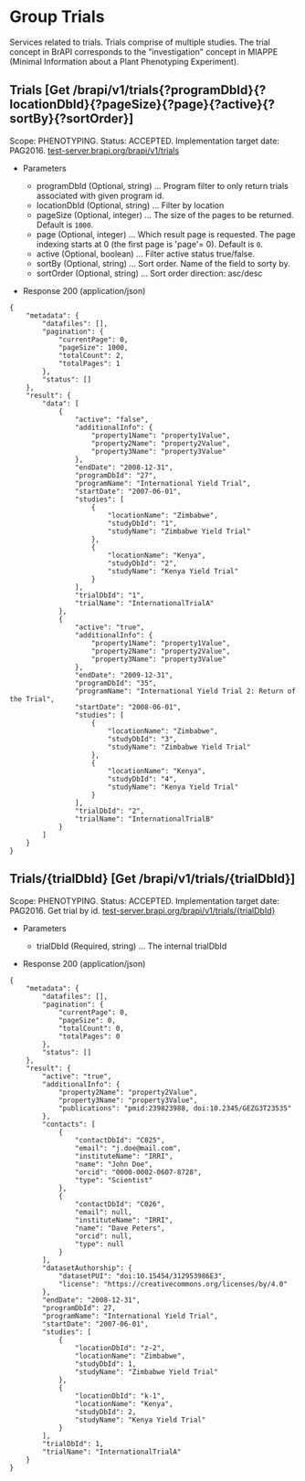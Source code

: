 
# Group Trials

Services related to trials. Trials comprise of multiple studies. The trial concept in BrAPI corresponds to the "investigation" concept in MIAPPE (Minimal Information about a Plant Phenotyping Experiment).




## Trials [Get /brapi/v1/trials{?programDbId}{?locationDbId}{?pageSize}{?page}{?active}{?sortBy}{?sortOrder}]

 Scope: PHENOTYPING. Status: ACCEPTED. Implementation target date: PAG2016.
<a href="https://test-server.brapi.org/brapi/v1/trials"> test-server.brapi.org/brapi/v1/trials</a> 

+ Parameters
    + programDbId (Optional, string) ... Program filter to only return trials associated with given program id.
    + locationDbId (Optional, string) ... Filter by location
    + pageSize (Optional, integer) ... The size of the pages to be returned. Default is `1000`.
    + page (Optional, integer) ... Which result page is requested. The page indexing starts at 0 (the first page is 'page'= 0). Default is `0`.
    + active (Optional, boolean) ... Filter active status true/false.
    + sortBy (Optional, string) ... Sort order. Name of the field to sorty by.
    + sortOrder (Optional, string) ... Sort order direction: asc/desc


+ Response 200 (application/json)
```
{
    "metadata": {
        "datafiles": [],
        "pagination": {
            "currentPage": 0,
            "pageSize": 1000,
            "totalCount": 2,
            "totalPages": 1
        },
        "status": []
    },
    "result": {
        "data": [
            {
                "active": "false",
                "additionalInfo": {
                    "property1Name": "property1Value",
                    "property2Name": "property2Value",
                    "property3Name": "property3Value"
                },
                "endDate": "2008-12-31",
                "programDbId": "27",
                "programName": "International Yield Trial",
                "startDate": "2007-06-01",
                "studies": [
                    {
                        "locationName": "Zimbabwe",
                        "studyDbId": "1",
                        "studyName": "Zimbabwe Yield Trial"
                    },
                    {
                        "locationName": "Kenya",
                        "studyDbId": "2",
                        "studyName": "Kenya Yield Trial"
                    }
                ],
                "trialDbId": "1",
                "trialName": "InternationalTrialA"
            },
            {
                "active": "true",
                "additionalInfo": {
                    "property1Name": "property1Value",
                    "property2Name": "property2Value",
                    "property3Name": "property3Value"
                },
                "endDate": "2009-12-31",
                "programDbId": "35",
                "programName": "International Yield Trial 2: Return of the Trial",
                "startDate": "2008-06-01",
                "studies": [
                    {
                        "locationName": "Zimbabwe",
                        "studyDbId": "3",
                        "studyName": "Zimbabwe Yield Trial"
                    },
                    {
                        "locationName": "Kenya",
                        "studyDbId": "4",
                        "studyName": "Kenya Yield Trial"
                    }
                ],
                "trialDbId": "2",
                "trialName": "InternationalTrialB"
            }
        ]
    }
}
```

## Trials/{trialDbId} [Get /brapi/v1/trials/{trialDbId}]

 Scope: PHENOTYPING. Status: ACCEPTED. Implementation target date: PAG2016.
Get trial by id.
<a href="https://test-server.brapi.org/brapi/v1/trials"> test-server.brapi.org/brapi/v1/trials/{trialDbId}</a> 

+ Parameters
    + trialDbId (Required, string) ... The internal trialDbId


+ Response 200 (application/json)
```
{
    "metadata": {
        "datafiles": [],
        "pagination": {
            "currentPage": 0,
            "pageSize": 0,
            "totalCount": 0,
            "totalPages": 0
        },
        "status": []
    },
    "result": {
        "active": "true",
        "additionalInfo": {
            "property2Name": "property2Value",
            "property3Name": "property3Value",
            "publications": "pmid:239823988, doi:10.2345/GEZG3T23535"
        },
        "contacts": [
            {
                "contactDbId": "C025",
                "email": "j.doe@mail.com",
                "instituteName": "IRRI",
                "name": "John Doe",
                "orcid": "0000-0002-0607-8728",
                "type": "Scientist"
            },
            {
                "contactDbId": "C026",
                "email": null,
                "instituteName": "IRRI",
                "name": "Dave Peters",
                "orcid": null,
                "type": null
            }
        ],
        "datasetAuthorship": {
            "datasetPUI": "doi:10.15454/312953986E3",
            "license": "https://creativecommons.org/licenses/by/4.0"
        },
        "endDate": "2008-12-31",
        "programDbId": 27,
        "programName": "International Yield Trial",
        "startDate": "2007-06-01",
        "studies": [
            {
                "locationDbId": "z-2",
                "locationName": "Zimbabwe",
                "studyDbId": 1,
                "studyName": "Zimbabwe Yield Trial"
            },
            {
                "locationDbId": "k-1",
                "locationName": "Kenya",
                "studyDbId": 2,
                "studyName": "Kenya Yield Trial"
            }
        ],
        "trialDbId": 1,
        "trialName": "InternationalTrialA"
    }
}
```